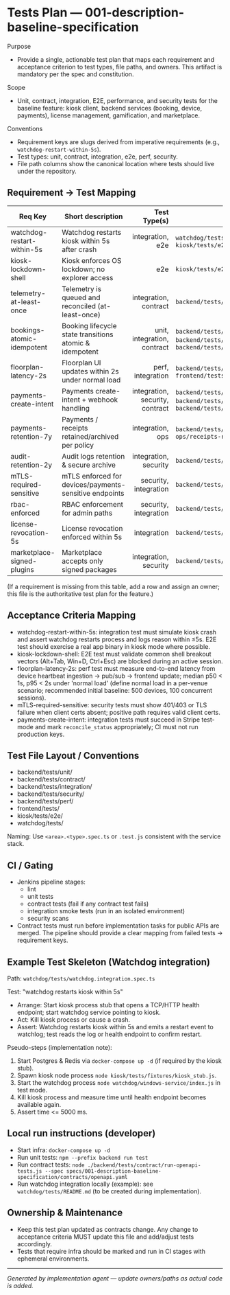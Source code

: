 # Tests Plan — 001-description-baseline-specification

Purpose
- Provide a single, actionable test plan that maps each requirement and acceptance criterion to test types, file paths, and owners. This artifact is mandatory per the spec and constitution.

Scope
- Unit, contract, integration, E2E, performance, and security tests for the baseline feature: kiosk client, backend services (booking, device, payments), license management, gamification, and marketplace.

Conventions
- Requirement keys are slugs derived from imperative requirements (e.g., `watchdog-restart-within-5s`).
- Test types: unit, contract, integration, e2e, perf, security.
- File path columns show the canonical location where tests should live under the repository.

## Requirement → Test Mapping

| Req Key | Short description | Test Type(s) | Test file / path | Owner |
|---|---|---:|---|---|
| watchdog-restart-within-5s | Watchdog restarts kiosk within 5s after crash | integration, e2e | `watchdog/tests/watchdog.integration.spec.ts`, `kiosk/tests/e2e/kiosk_lockdown.spec.ts` | watchdog / kiosk team |
| kiosk-lockdown-shell | Kiosk enforces OS lockdown; no explorer access | e2e | `kiosk/tests/e2e/kiosk_lockdown.spec.ts` | kiosk |
| telemetry-at-least-once | Telemetry is queued and reconciled (at-least-once) | integration, contract | `backend/tests/integration/telemetry.integration.spec.ts` | backend/telemetry |
| bookings-atomic-idempotent | Booking lifecycle state transitions atomic & idempotent | unit, integration, contract | `backend/tests/unit/booking.spec.ts`, `backend/tests/integration/booking.integration.spec.ts`, `backend/tests/contract/booking.spec.ts` | backend/booking |
| floorplan-latency-2s | Floorplan UI updates within 2s under normal load | perf, integration | `backend/tests/perf/floorplan_latency.test.js`, `frontend/tests/perf/floorplan_latency.e2e.js` | perf / frontend |
| payments-create-intent | Payments create-intent + webhook handling | integration, security, contract | `backend/tests/integration/payments.integration.spec.ts`, `backend/tests/contract/payments.spec.ts`, `backend/tests/security/payments_security.spec.ts` | payments |
| payments-retention-7y | Payments / receipts retained/archived per policy | integration, ops | `backend/tests/integration/retention.receipts.spec.ts`, `ops/receipts-retention-playbook.md` | backend/data, ops |
| audit-retention-2y | Audit logs retention & secure archive | integration, security | `backend/tests/integration/audit_retention.spec.ts` | backend/security |
| mTLS-required-sensitive | mTLS enforced for devices/payments-sensitive endpoints | security, integration | `backend/tests/security/mtls.spec.ts` | security/infra |
| rbac-enforced | RBAC enforcement for admin paths | security, integration | `backend/tests/security/rbac.spec.ts` | security/auth |
| license-revocation-5s | License revocation enforced within 5s | integration | `backend/tests/integration/license_revocation.spec.ts` | licensing/team |
| marketplace-signed-plugins | Marketplace accepts only signed packages | integration, security | `backend/tests/integration/marketplace.spec.ts` | marketplace |

(If a requirement is missing from this table, add a row and assign an owner; this file is the authoritative test plan for the feature.)

## Acceptance Criteria Mapping
- watchdog-restart-within-5s: integration test must simulate kiosk crash and assert watchdog restarts process and logs reason within ≤5s. E2E test should exercise a real app binary in kiosk mode where possible.
- kiosk-lockdown-shell: E2E test must validate common shell breakout vectors (Alt+Tab, Win+D, Ctrl+Esc) are blocked during an active session.
- floorplan-latency-2s: perf test must measure end-to-end latency from device heartbeat ingestion → pub/sub → frontend update; median p50 < 1s, p95 < 2s under 'normal load' (define normal load in a per-venue scenario; recommended initial baseline: 500 devices, 100 concurrent sessions).
- mTLS-required-sensitive: security tests must show 401/403 or TLS failure when client certs absent; positive path requires valid client certs.
- payments-create-intent: integration tests must succeed in Stripe test-mode and mark `reconcile_status` appropriately; CI must not run production keys.

## Test File Layout / Conventions
- backend/tests/unit/
- backend/tests/contract/
- backend/tests/integration/
- backend/tests/security/
- backend/tests/perf/
- frontend/tests/
- kiosk/tests/e2e/
- watchdog/tests/

Naming: Use `<area>.<type>.spec.ts` or `.test.js` consistent with the service stack.

## CI / Gating
- Jenkins pipeline stages:
  - lint
  - unit tests
  - contract tests (fail if any contract test fails)
  - integration smoke tests (run in an isolated environment)
  - security scans
- Contract tests must run before implementation tasks for public APIs are merged. The pipeline should provide a clear mapping from failed tests → requirement keys.

## Example Test Skeleton (Watchdog integration)
Path: `watchdog/tests/watchdog.integration.spec.ts`

Test: "watchdog restarts kiosk within 5s"
- Arrange: Start kiosk process stub that opens a TCP/HTTP health endpoint; start watchdog service pointing to kiosk.
- Act: Kill kiosk process or cause a crash.
- Assert: Watchdog restarts kiosk within 5s and emits a restart event to watchlog; test reads the log or health endpoint to confirm restart.

Pseudo-steps (implementation note):
1. Start Postgres & Redis via `docker-compose up -d` (if required by the kiosk stub).
2. Spawn kiosk node process `node kiosk/tests/fixtures/kiosk_stub.js`.
3. Start the watchdog process `node watchdog/windows-service/index.js` in test mode.
4. Kill kiosk process and measure time until health endpoint becomes available again.
5. Assert time <= 5000 ms.

## Local run instructions (developer)
- Start infra: `docker-compose up -d`
- Run unit tests: `npm --prefix backend run test`
- Run contract tests: `node ./backend/tests/contract/run-openapi-tests.js --spec specs/001-description-baseline-specification/contracts/openapi.yaml`
- Run watchdog integration locally (example): see `watchdog/tests/README.md` (to be created during implementation).

## Ownership & Maintenance
- Keep this test plan updated as contracts change. Any change to acceptance criteria MUST update this file and add/adjust tests accordingly.
- Tests that require infra should be marked and run in CI stages with ephemeral environments.

---
*Generated by implementation agent — update owners/paths as actual code is added.*
